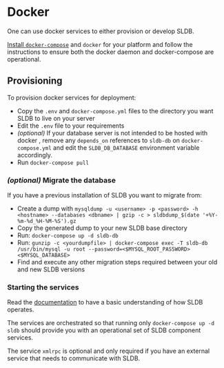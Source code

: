 Docker
======

One can use docker services to either provision or develop SLDB.

[Install `docker-compose`](https://docs.docker.com/compose/install/) and
`docker` for your platform and follow the instructions to ensure both the
docker daemon and docker-compose are operational.

Provisioning
------------

To provision docker services for deployment:

- Copy the `.env` and `docker-compose.yml` files to the directory you want
  SLDB to live on your server
- Edit the `.env` file to your requirements
- _(optional)_ If your database server is not intended to be hosted with docker
  , remove any `depends_on` references to `sldb-db` on `docker-compose.yml` and
  edit the `SLDB_DB_DATABASE` environment variable accordingly.
- Run `docker-compose pull`

### _(optional)_ Migrate the database

If you have a previous installation of SLDB you want to migrate from:

- Create a dump with `mysqldump -u <username> -p <password> -h <hostname> --databases <dbname> | gzip -c > sldbdump_$(date '+%Y-%m-%d_%H-%M-%S').gz`
- Copy the generated dump to your new SLDB base directory
- Run: `docker-compose up -d sldb-db `
- Run: `gunzip -c <yourdumpfile> | docker-compose exec -T sldb-db /usr/bin/mysql -u root --password=<$MYSQL_ROOT_PASSWORD> <$MYSQL_DATABASE>`
- Find and execute any other migration steps required between your old and new SLDB versions

### Starting the services

Read the [documentation](https://github.com/Yaribz/SLDB#documentation) to
have a basic understanding of how SLDB operates.

The services are orchestrated so that running only `docker-compose up -d sldb`
should provide you with an operational set of SLDB component services.

The service `xmlrpc` is optional and only required if you have an external
service that needs to communicate with SLDB.

